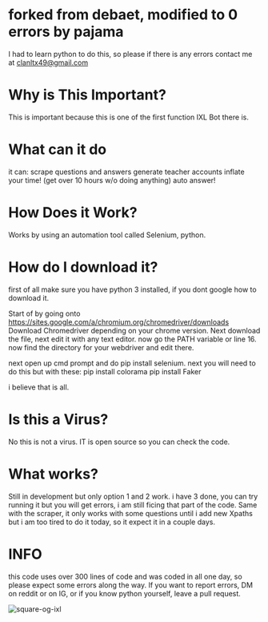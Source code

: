 # forked from debaet, modified to 0 errors by pajama
I had to learn python to do this, so please if there is any errors contact me at clanltx49@gmail.com

# Why is This Important?
This is important because this is one of the first function IXL Bot there is.


# What can it do

it can:
scrape questions and answers 
generate teacher accounts
inflate your time! (get over 10 hours w/o doing anything)
auto answer!

# How Does it Work?
Works by using an automation tool called Selenium, python.

# How do I download it?

first of all make sure you have python 3 installed, if you dont google how to download it.

Start of by going onto https://sites.google.com/a/chromium.org/chromedriver/downloads
Download Chromedriver depending on your chrome version.
Next download the file, next edit it with any text editor. 
now go the PATH variable or line 16. now find the directory for your webdriver and edit there. 

next open up cmd prompt and do pip install selenium.
next you will need to do this but with these:
pip install colorama
pip install Faker

i believe that is all.

# Is this a Virus?
No this is not a virus. IT is open source so you can check the code. 

# What works?
Still in development but only option 1 and 2 work. 
i have 3 done, you can try running it but you will get errors, i am still ficing that part of the code.
Same with the scraper, it only works with some questions until i add new Xpaths but i am too tired to do it today, so it expect it in a couple days.

# INFO
this code uses over 300 lines of code and was coded in all one day, so please expect some errors along the way.
If you want to report errors, DM on reddit or on IG, or if you  know python yourself, leave a pull request.

<a><img src="https://i.ibb.co/yN0x0TG/square-og-ixl.png" alt="square-og-ixl" border="0"></a>

